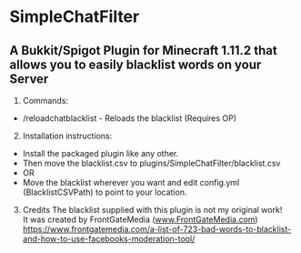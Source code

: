 # SimpleChatFilter  
## A Bukkit/Spigot Plugin for Minecraft 1.11.2 that allows you to easily blacklist words on your Server  
  
1. Commands:  
* /reloadchatblacklist  -  Reloads the blacklist (Requires OP)  
  
2. Installation instructions:  
* Install the packaged plugin like any other. 
* Then move the blacklist.csv to plugins/SimpleChatFilter/blacklist.csv   
* OR   
* Move the blacklist wherever you want and edit config.yml (BlacklistCSVPath) to point to your location.  
  
3. Credits
The blacklist supplied with this plugin is not my original work!  
It was created by FrontGateMedia (www.FrontGateMedia.com)  
https://www.frontgatemedia.com/a-list-of-723-bad-words-to-blacklist-and-how-to-use-facebooks-moderation-tool/  
